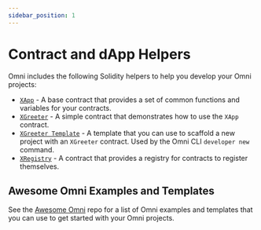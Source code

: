 ```yaml
---
sidebar_position: 1
---
```


# Contract and dApp Helpers

Omni includes the following Solidity helpers to help you develop your Omni projects:

- [`XApp`](../../develop/xapp/installation.md) - A base contract that provides a set of common functions and variables for your contracts.
- [`XGreeter`](../../develop/xapp/example.md) - A simple contract that demonstrates how to use the `XApp` contract.
- [`XGreeter Template`](https://github.com/omni/omni-forge-template) - A template that you can use to scaffold a new project with an `XGreeter` contract. Used by the Omni CLI `developer new` command.
- [`XRegistry`](https://github.com/omni-network/omni/blob/main/contracts/src/protocol/XRegistry.sol) - A contract that provides a registry for contracts to register themselves.

## Awesome Omni Examples and Templates

See the [Awesome Omni](https://github.com/omni-network/awesome-omni) repo for a list of Omni examples and templates that you can use to get started with your Omni projects.
